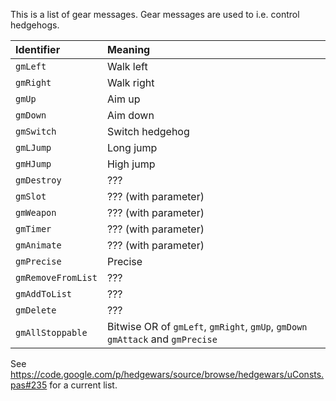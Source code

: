 This is a list of gear messages. Gear messages are used to i.e. control hedgehogs.

| **Identifier** | **Meaning** |
|:---------------|:------------|
| `gmLeft`       | Walk left   |
| `gmRight`      | Walk right  |
| `gmUp`         | Aim up      |
| `gmDown`       | Aim down    |
| `gmSwitch`     | Switch hedgehog |
| `gmLJump`      | Long jump   |
| `gmHJump`      | High jump   |
| `gmDestroy`    | ???         |
| `gmSlot`       | ??? (with parameter) |
| `gmWeapon`     | ??? (with parameter) |
| `gmTimer`      | ??? (with parameter) |
| `gmAnimate`    | ??? (with parameter) |
| `gmPrecise`    | Precise     |
| `gmRemoveFromList` | ???         |
| `gmAddToList`  | ???         |
| `gmDelete`     | ???         |
| `gmAllStoppable` | Bitwise OR of `gmLeft`, `gmRight`, `gmUp`, `gmDown` `gmAttack` and `gmPrecise` |

See https://code.google.com/p/hedgewars/source/browse/hedgewars/uConsts.pas#235 for a current list.
